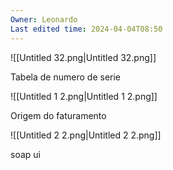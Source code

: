 ```yaml
---
Owner: Leonardo
Last edited time: 2024-04-04T08:50
---
```

![[Untitled 32.png|Untitled 32.png]]

Tabela de numero de serie

![[Untitled 1 2.png|Untitled 1 2.png]]

  

Origem do faturamento

![[Untitled 2 2.png|Untitled 2 2.png]]

soap ui